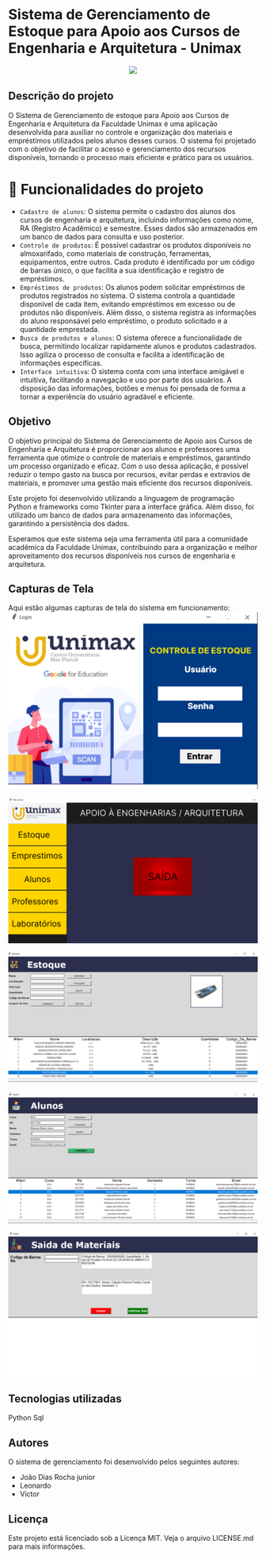 # Sistema de Gerenciamento de Estoque para Apoio aos Cursos de Engenharia e Arquitetura - Unimax

<p align="center">
   <img src="http://img.shields.io/static/v1?label=STATUS&message=EM%20DESENVOLVIMENTO&color=RED&style=for-the-badge" #vitrinedev/>
</p>

## Descrição do projeto
O Sistema de Gerenciamento de estoque para Apoio aos Cursos de Engenharia e Arquitetura da Faculdade Unimax é uma aplicação desenvolvida para auxiliar no controle e organização dos materiais e empréstimos utilizados pelos alunos desses cursos. O sistema foi projetado com o objetivo de facilitar o acesso e gerenciamento dos recursos disponíveis, tornando o processo mais eficiente e prático para os usuários.

# :hammer: Funcionalidades do projeto

- `Cadastro de alunos`: O sistema permite o cadastro dos alunos dos cursos de engenharia e arquitetura, incluindo informações como nome, RA (Registro Acadêmico) e semestre. Esses dados são armazenados em um banco de dados para consulta e uso posterior.
- `Controle de produtos`: É possível cadastrar os produtos disponíveis no almoxarifado, como materiais de construção, ferramentas, equipamentos, entre outros. Cada produto é identificado por um código de barras único, o que facilita a sua identificação e registro de empréstimos.
- `Empréstimos de produtos`: Os alunos podem solicitar empréstimos de produtos registrados no sistema. O sistema controla a quantidade disponível de cada item, evitando empréstimos em excesso ou de produtos não disponíveis. Além disso, o sistema registra as informações do aluno responsável pelo empréstimo, o produto solicitado e a quantidade emprestada.
- `Busca de produtos e alunos`: O sistema oferece a funcionalidade de busca, permitindo localizar rapidamente alunos e produtos cadastrados. Isso agiliza o processo de consulta e facilita a identificação de informações específicas.
- `Interface intuitiva`: O sistema conta com uma interface amigável e intuitiva, facilitando a navegação e uso por parte dos usuários. A disposição das informações, botões e menus foi pensada de forma a tornar a experiência do usuário agradável e eficiente.
## Objetivo
O objetivo principal do Sistema de Gerenciamento de Apoio aos Cursos de Engenharia e Arquitetura é proporcionar aos alunos e professores uma ferramenta que otimize o controle de materiais e empréstimos, garantindo um processo organizado e eficaz. Com o uso dessa aplicação, é possível reduzir o tempo gasto na busca por recursos, evitar perdas e extravios de materiais, e promover uma gestão mais eficiente dos recursos disponíveis.

Este projeto foi desenvolvido utilizando a linguagem de programação Python e frameworks como Tkinter para a interface gráfica. Além disso, foi utilizado um banco de dados para armazenamento das informações, garantindo a persistência dos dados.

Esperamos que este sistema seja uma ferramenta útil para a comunidade acadêmica da Faculdade Unimax, contribuindo para a organização e melhor aproveitamento dos recursos disponíveis nos cursos de engenharia e arquitetura.

## Capturas de Tela
Aqui estão algumas capturas de tela do sistema em funcionamento:
![Descrição do projeto GlicoCare, onde se tem um paciente medindo glicose com um glicosímetro, conectado via Bluetooth ao aplicativo que o profissional da saúde tem acesso.](https://github.com/joaodrj/Almoxarifado-Unimax/blob/main/imagens_capturaTela/login.png)
</p>

![Descrição do projeto GlicoCare, onde se tem um paciente medindo glicose com um glicosímetro, conectado via Bluetooth ao aplicativo que o profissional da saúde tem acesso.](https://github.com/joaodrj/Almoxarifado-Unimax/blob/main/imagens_capturaTela/telaInicial.png)
</p>

![Descrição do projeto GlicoCare, onde se tem um paciente medindo glicose com um glicosímetro, conectado via Bluetooth ao aplicativo que o profissional da saúde tem acesso.](https://github.com/joaodrj/Almoxarifado-Unimax/blob/main/imagens_capturaTela/telaEstoque.png)
</p>

![Descrição do projeto GlicoCare, onde se tem um paciente medindo glicose com um glicosímetro, conectado via Bluetooth ao aplicativo que o profissional da saúde tem acesso.](https://github.com/joaodrj/Almoxarifado-Unimax/blob/main/imagens_capturaTela/telaAlunos.png)
</p>

![Descrição do projeto GlicoCare, onde se tem um paciente medindo glicose com um glicosímetro, conectado via Bluetooth ao aplicativo que o profissional da saúde tem acesso.](https://github.com/joaodrj/Almoxarifado-Unimax/blob/main/imagens_capturaTela/telaSaida.png)
</p>


## Tecnologias utilizadas

Python
Sql
## Autores
O sistema de gerenciamento foi desenvolvido pelos seguintes autores:

* João Dias Rocha junior
* Leonardo
* Victor

## Licença
Este projeto está licenciado sob a Licença MIT. Veja o arquivo LICENSE.md para mais informações.

